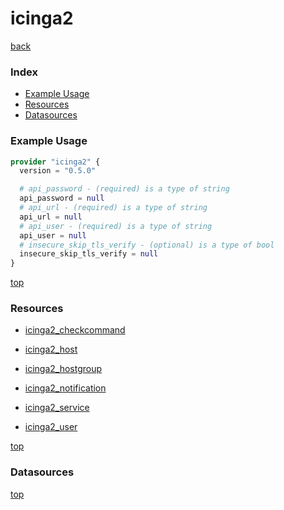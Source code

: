 # icinga2

[back](../)

### Index

- [Example Usage](#example-usage)
- [Resources](#resources)
- [Datasources](#datasources)

### Example Usage

```terraform
provider "icinga2" {
  version = "0.5.0"

  # api_password - (required) is a type of string
  api_password = null
  # api_url - (required) is a type of string
  api_url = null
  # api_user - (required) is a type of string
  api_user = null
  # insecure_skip_tls_verify - (optional) is a type of bool
  insecure_skip_tls_verify = null
}
```

[top](#index)

### Resources


- [icinga2_checkcommand](./r/icinga2_checkcommand.md)

- [icinga2_host](./r/icinga2_host.md)

- [icinga2_hostgroup](./r/icinga2_hostgroup.md)

- [icinga2_notification](./r/icinga2_notification.md)

- [icinga2_service](./r/icinga2_service.md)

- [icinga2_user](./r/icinga2_user.md)


[top](#index)

### Datasources



[top](#index)